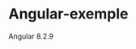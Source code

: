 # Angular-exemple
Angular 8.2.9

<!-- my experience in development Angular 8+ aplication

to view:

$ cd exempl<br>
$ ng serve -->